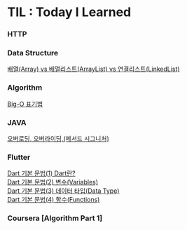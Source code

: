 # TIL : Today I Learned


### HTTP

### Data Structure 
[배열(Array) vs 배열리스트(ArrayList) vs 연결리스트(LinkedList)](https://github.com/HighandLight/TIL/blob/main/Data%20Structure/%EB%B0%B0%EC%97%B4(Array)%20vs%20%EB%B0%B0%EC%97%B4%EB%A6%AC%EC%8A%A4%ED%8A%B8(ArrayList)%20vs%20%EC%97%B0%EA%B2%B0%EB%A6%AC%EC%8A%A4%ED%8A%B8(Linked%20List).md)
### Algorithm
[Big-O 표기법](https://github.com/HighandLight/TIL/blob/main/Algorithm/Big-O%ED%91%9C%EA%B8%B0%EB%B2%95.md)
### JAVA
[오버로딩, 오버라이딩,(메서드 시그니처)](https://github.com/HighandLight/TIL/blob/main/java/%EC%98%A4%EB%B2%84%EB%A1%9C%EB%94%A9%2C%EC%98%A4%EB%B2%84%EB%9D%BC%EC%9D%B4%EB%94%A9%2C%EB%A9%94%EC%84%9C%EB%93%9C%EC%8B%9C%EA%B7%B8%EB%8B%88%EC%B2%98.md)

### Flutter
[Dart 기본 문법(1) Dart란?](https://github.com/HighandLight/TIL/blob/main/Flutter/%08Dart%20%EA%B8%B0%EB%B3%B8%20%EB%AC%B8%EB%B2%95(1)%20Dart%EB%9E%80%3F.md)   
[Dart 기본 문법(2) 변수(Variables)](https://github.com/HighandLight/TIL/blob/main/Flutter/Dart%20%EA%B8%B0%EB%B3%B8%20%EB%AC%B8%EB%B2%95(2)%20%EB%B3%80%EC%88%98(Variables).md)   
[Dart 기본 문법(3) 데이터 타입(Data Type)](https://github.com/HighandLight/TIL/blob/main/Flutter/Dart%20%EA%B8%B0%EB%B3%B8%20%EB%AC%B8%EB%B2%95(3)%20%EB%8D%B0%EC%9D%B4%ED%84%B0%20%ED%83%80%EC%9E%85(Data%20Type).md)   
[Dart 기본 문법(4) 함수(Functions)](https://github.com/HighandLight/TIL/blob/main/Flutter/Dart%20%EA%B8%B0%EB%B3%B8%20%EB%AC%B8%EB%B2%95(4)%20%ED%95%A8%EC%88%98(Functions).md)   


### Coursera [Algorithm Part 1]

